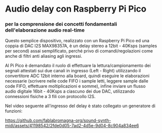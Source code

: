 # Audio delay con Raspberry Pi Pico 
### per la comprensione dei concetti fondamentali dell'elaborazione audio real-time


Questo semplice dispositivo, realizzato con un Raspberry Pi Pico ed una coppia di DAC I2S MAX98357A, è un delay stereo a 12bit - 40Ksps (samples per second) assai semplificato, perché privo di comandi/regolazioni come anche di filtri anti aliasing agli ingressi.

Al Pi Pico è demandato il ruolo di effettuare la lettura/campionamento dei segnali attestati sui due canali in ingresso (Left - Right) utilizzando il convertitore ADC 12bit interno alla board, quindi eseguire le elaborazioni necessarie (scrivere nelle code FIFO i sample letti, leggere sample dalle code FIFO, effettuare moltiplicazioni e somme), infine inviare un flusso audio digitale 16bit - 40Ksps a ciascuno dei due DAC, utilizzando connessioni fisiche a 3 fili con protocollo I2S.

Nel video seguente all'ingresso del delay è stato collegato un generatore di funzioni:

https://github.com/fablabromagna-org/sound-synth-midi/assets/41198542/2fde0d05-7ad2-4d5e-9d04-8c904a834ee6
